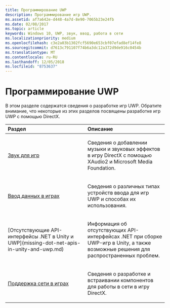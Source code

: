 ```yaml
---
title: Программирование UWP
description: Программирование игр UWP.
ms.assetid: af7a642e-d448-4a7d-8e90-7065b23e24fb
ms.date: 02/08/2017
ms.topic: article
keywords: Windows 10, UWP, звук, ввод, работа в сети
ms.localizationpriority: medium
ms.openlocfilehash: c3e2a03b1302fcf5690e653cbf07efad8ef14fe8
ms.sourcegitcommit: d7613c791107f74b6a3dc12a372d9de916c0454b
ms.translationtype: MT
ms.contentlocale: ru-RU
ms.lasthandoff: 12/05/2018
ms.locfileid: "8753637"
---
```

# <a name="uwp-programming"></a>Программирование UWP

В этом разделе содержатся сведения о разработке игр UWP. Обратите внимание, что некоторые из этих разделов посвящены разработке игр UWP с помощью DirectX.


<table>
<colgroup>
<col width="50%" />
<col width="50%" />
</colgroup>
<thead>
<tr class="header">
<th align="left">Раздел</th>
<th align="left">Описание</th>
</tr>
</thead>
<tbody>
<tr class="odd">
<td align="left"><p><a href="working-with-audio-in-your-directx-game.md">Звук для игр</a></p></td>
<td align="left"><p>Сведения о добавлении музыки и звуковых эффектов в игру DirectX с помощью XAudio2 и Microsoft Media Foundation.</p></td>
</tr>
<tr class="even">
<td align="left"><p><a href="input-for-games.md">Ввод данных в играх</a></p></td>
<td align="left"><p>Сведения о различных типах устройств ввода для игр UWP и способах их использования.</p></td>
</tr>
<tr class="odd">
    <td align="left">
        <p>[Отсутствующие API-интерфейсы .NET в Unity и UWP](missing-dot-net-apis-in-unity-and-uwp.md)</p>
    </td>
    <td align="left">
        <p>Информация об отсутствующих API-интерфейсах .NET при сборке UWP-игр в Unity, а также возможные решения для распространенных проблем.</p>
    </td>
</tr>
<tr class="even">
<td align="left"><p><a href="work-with-networking-in-your-directx-game.md">Поддержка сети в играх</a></p></td>
<td align="left"><p>Сведения о разработке и встраивании компонентов для работы в сети в игру DirectX.</p></td>
</tr>
</tbody>
</table>
 

 

 




